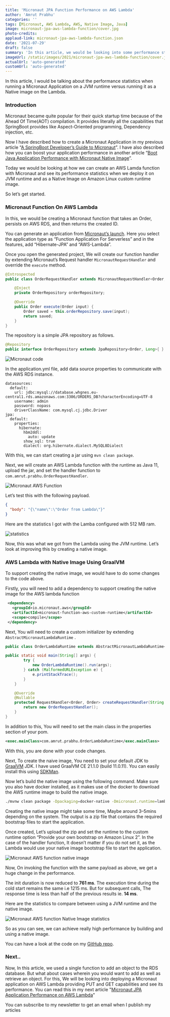 ```yaml
---
title: 'Micronaut JPA Function Performance on AWS Lambda'
author: 'Amrut Prabhu'
categories: ''
tags: [Micronaut, AWS Lambda, AWS, Native Image, Java]
image: micronaut-jpa-aws-lambda-function/cover.jpg
photo-credits:
applaud-link: micronaut-jpa-aws-lambda-function.json
date: '2021-07-29'
draft: false
summary: 'In this article, we would be looking into some performance statistics when running a Micronaut Application on a JVM runtime versus a Native image on AWS Lambda function'
imageUrl: /static/images/2021/micronaut-jpa-aws-lambda-function/cover.jpg
actualUrl: 'auto-generated'
customUrl: 'auto-generated'
---
```


In this article, I would be talking about the performance statistics when running a Micronaut Application on a JVM runtime versus running it as a Native image on the Lambda.

### Introduction

Micronaut became quite popular for their quick startup time because of the Ahead Of Time(AOT) compilation. It provides literally all the capabilities that SpringBoot provides like Aspect-Oriented programming, Dependency injection, etc.

Now I have described how to create a Micronaut Application in my previous article “[A SpringBoot Developer’s Guide to Micronaut](https://refactorfirst.com/springboot-developers-guide-to-micronaut)”. I have also described how you can boost your application performance in another article “[Boot Java Application Performance with Micronaut Native Image](https://refactorfirst.com/boost-java-application-performance-with-micronaut)”.

Today we would be looking at how we can create an AWS Lamda function with Micronaut and see its performance statistics when we deploy it on JVM runtime and as a Native Image on Amazon Linux custom runtime image.

So let’s get started.

<AdsFlows id="adflow1" slot="8168941152" />

### Micronaut Function On AWS Lambda

In this, we would be creating a Micronaut function that takes an Order, persists on AWS RDS, and then returns the created ID.

You can generate an application from [Micronaut’s launch](https://micronaut.io/launch). Here you select the application type as “Function Application For Serverless” and in the features, add “Hibernate-JPA” and “AWS-Lambda”.

Once you open the generated project, We will create our function handler by extending Micronaut’s Request handler `MicronautRequestHandler` and override the `execute` method.

```java
@Introspected
public class OrderRequestHandler extends MicronautRequestHandler<Order, Order> {

    @Inject
    private OrderRepository orderRepository;

    @Override
    public Order execute(Order input) {
        Order saved = this.orderRepository.save(input);
        return saved;
    }
}
```

The repository is a simple JPA repository as follows.

```java
@Repository
public interface OrderRepository extends JpaRepository<Order, Long>{ }
```

![Micronaut code](/static/images/2021/micronaut-jpa-aws-lambda-function/code.png)

In the application.yml file, add data source properties to communicate with the AWS RDS instance.

```properties
datasources:
  default:
    url: jdbc:mysql://database.whgnes.eu-central1.rds.amazonaws.com:3306/ORDERS_DB?characterEncoding=UTF-8
    username: admin
    password: nopass
    driverClassName: com.mysql.cj.jdbc.Driver
jpa:
  default:
    properties:
      hibernate:
        hbm2ddl:
          auto: update
        show_sql: true
        dialect: org.hibernate.dialect.MySQL8Dialect
```

<AdsFlows id="adflow2" slot="2393870295" />

With this, we can start creating a jar using `mvn clean package`.

Next, we will create an AWS Lambda function with the runtime as Java 11, upload the jar, and set the handler function to `com.amrut.prabhu.OrderRequestHandler`.

![Micronaut AWS Function](/static/images/2021/micronaut-jpa-aws-lambda-function/micronaut-aws-function.png)

Let’s test this with the following payload.

```json
{
  "body": "{\"name\":\"Order from Lambda\"}"
}
```

Here are the statistics I got with the Lamba configured with 512 MB ram.

![statistics](/static/images/2021/micronaut-jpa-aws-lambda-function/statistics.png)

Now, this was what we got from the Lambda using the JVM runtime. Let’s look at improving this by creating a native image.

### AWS Lambda with Native Image Using GraalVM

To support creating the native image, we would have to do some changes to the code above.

Firstly, you will need to add a dependency to support creating the native image for the AWS lambda function

```xml
 <dependency>
   <groupId>io.micronaut.aws</groupId>
   <artifactId>micronaut-function-aws-custom-runtime</artifactId>
   <scope>compile</scope>
 </dependency>
```

Next, You will need to create a custom initializer by extending `AbstractMicronautLambdaRuntime` .

```java
public class OrderLambdaRuntime extends AbstractMicronautLambdaRuntime<APIGatewayProxyRequestEvent, APIGatewayProxyResponseEvent, Order, Order> {

public static void main(String[] args) {
        try {
            new OrderLambdaRuntime().run(args);
        } catch (MalformedURLException e) {
            e.printStackTrace();
        }
    }

    @Override
    @Nullable
    protected RequestHandler<Order, Order> createRequestHandler(String... args) {
        return new OrderRequestHandler();
    }
}
```

<AdsFlows id="adflow3" slot="1404222257" />

In addition to this, You will need to set the main class in the properties section of your pom.

```xml
<exec.mainClass>com.amrut.prabhu.OrderLambdaRuntime</exec.mainClass>
```

With this, you are done with your code changes.

Next, To create the naive image, You need to set your default JDK to [GraalVM](https://www.graalvm.org/) JDK. I have used GraalVM CE 21.1.0 (build 11.0.11). You can easily install this using [SDKMan](https://sdkman.io/).

Now let’s build the native image using the following command. Make sure you also have docker installed, as it makes use of the docker to download the AWS runtime image to build the native image.

```bash
./mvnw clean package -Dpackaging=docker-native -Dmicronaut.runtime=lambda
```

Creating the native image might take some time, Maybe around 3–5mins depending on the system. The output is a zip file that contains the required bootstrap files to start the application.

Once created, Let’s upload the zip and set the runtime to the custom runtime option “Provide your own bootstrap on Amazon Linux 2”. In the case of the handler function, It doesn’t matter if you do not set it, as the Lambda would use your native image bootstrap file to start the application.

![Micronaut AWS function native image](/static/images/2021/micronaut-jpa-aws-lambda-function/micronaut-aws-function-native.png)

Now, On invoking the function with the same payload as above, we get a huge change in the performance.

<AdsFlows id="adflow4" slot="2523816518" />

The init duration is now reduced to **761 ms**. The execution time during the cold start remains the same i.e 1215 ms. But for subsequent calls, The response time is less than half of the previous results ie. **14 ms**.

Here are the statistics to compare between using a JVM runtime and the native image.

![Micronaut AWS function Native Image statistics](/static/images/2021/micronaut-jpa-aws-lambda-function/micronaut-aws-function-native-image-statistics.png)

So as you can see, we can achieve really high performance by building and using a native image.

You can have a look at the code on my [GitHub repo](https://github.com/amrutprabhu/micronaut-workout/tree/master/micronaut-lambda-function).

### Next..

Now, In this article, we used a single function to add an object to the RDS database. But what about cases wherein you would want to add as well as retrieve an object. For this, We will be looking into deploying a Micronaut application on AWS Lambda providing PUT and GET capabilities and see its performance. You can read this in my next article "[Micronaut JPA Application Performance on AWS Lambda](https://refactorfirst.com/micronaut-aws-lambda-application-for-api-gateway)"

You can subscribe to my newsletter to get an email when I publish my articles
